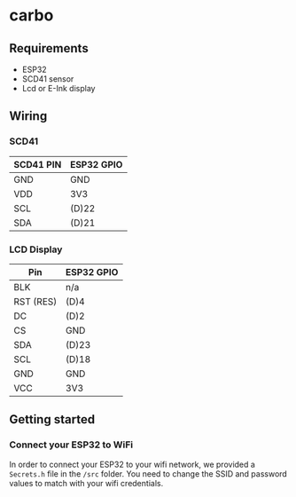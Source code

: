 # carbo

## Requirements
- ESP32
- SCD41 sensor
- Lcd or E-Ink display

## Wiring
### SCD41
| SCD41 PIN | ESP32 GPIO |
| --------- | ---------- |
| GND       | GND        |
| VDD       | 3V3        |
| SCL       | (D)22      |
| SDA       | (D)21      |

### LCD Display
|  Pin      | ESP32 GPIO |
| ----------| -----------|
| BLK	      | n/a        |
| RST (RES) | (D)4       |
| DC	      | (D)2       |
| CS	      | GND        |
| SDA       | (D)23      |
| SCL       | (D)18      |
| GND       | GND        |
| VCC       | 3V3        |


## Getting started
### Connect your ESP32 to WiFi
In order to connect your ESP32 to your wifi network, we provided a `Secrets.h` file in the `/src` folder.
You need to change the SSID and password values to match with your wifi credentials.
